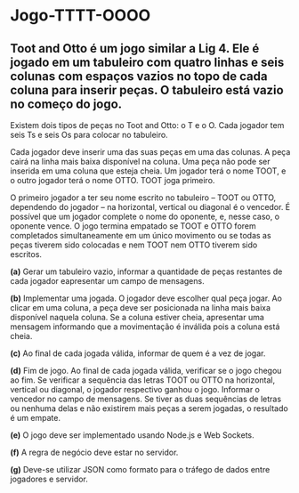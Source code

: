 # Jogo-TTTT-OOOO

##  Toot and Otto é um jogo similar a Lig 4. Ele é jogado em um tabuleiro com quatro linhas e seis colunas com espaços vazios no topo de cada coluna para inserir peças. O tabuleiro está vazio no começo do jogo.

Existem dois tipos de peças no Toot and Otto: o T e o O. Cada jogador tem seis Ts e seis Os para colocar no tabuleiro.

Cada jogador deve inserir uma das suas peças em uma das colunas. A peça cairá na linha mais baixa disponível na coluna. Uma peça não pode ser inserida em uma coluna que esteja cheia. Um jogador terá o nome TOOT, e o outro jogador terá o nome OTTO. TOOT joga primeiro.

O primeiro jogador a ter seu nome escrito no tabuleiro – TOOT ou OTTO, dependendo do jogador
– na horizontal, vertical ou diagonal é o vencedor. É possível que um jogador complete o nome do oponente, e, nesse caso, o oponente vence. O jogo termina empatado se TOOT e OTTO forem completados simultaneamente em um único movimento ou se todas as peças tiverem sido colocadas e nem TOOT nem OTTO tiverem sido escritos.

**(a)**  Gerar um tabuleiro vazio, informar a quantidade de peças restantes de cada jogador eapresentar um campo de mensagens.

**(b)** Implementar uma jogada. O jogador deve escolher qual peça jogar. Ao clicar em uma coluna, a peça deve ser posicionada na linha mais baixa disponível naquela coluna. Se a coluna estiver cheia, apresentar uma mensagem informando que a movimentação é inválida pois a coluna está cheia.

**(c)** Ao final de cada jogada válida, informar de quem é a vez de jogar.

**(d)** Fim de jogo. Ao final de cada jogada válida, verificar se o jogo chegou ao fim. Se verificar a sequência das letras TOOT ou OTTO na horizontal, vertical ou diagonal, o jogador respectivo ganhou o jogo. Informar o vencedor no campo de mensagens. Se tiver as duas sequências de letras ou nenhuma delas e não existirem mais peças a serem jogadas, o resultado é um empate.

**(e)**  O jogo deve ser implementado usando Node.js e Web Sockets.

**(f)** A regra de negócio deve estar no servidor.

**(g)** Deve-se utilizar JSON como formato para o tráfego de dados entre jogadores e servidor.

